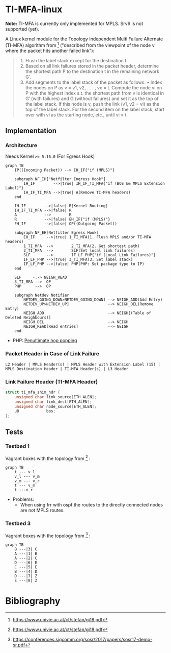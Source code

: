 # TI-MFA-linux

**Note:** TI-MFA is currently only implemented for MPLS. Srv6 is not supported (yet).

A Linux kernel module for the Topology Independent Multi Failure Alternate (TI-MFA) algorithm from [^1] ("described from the viewpoint of the node v where the packet hits another failed link"):
>   1) Flush the label stack except for the destination t.
>   2) Based on all link failures stored in the packet header,
>       determine the shortest path P to the destination t in the
>       remaining network G′.
>   3) Add segments to the label stack of the packet as follows:
>       • Index the nodes on P as v = v1, v2, . . . , vx = t.
>           Compute the node vi on P with the highest index s.t. the shortest path from v is identical in G′ (with failures) and G (without failures) and set it as the top of the label stack.
>           If this node is v, push the link (v1, v2 = vi) as the top of the label stack.
>           For the second item on the label stack, start over with vi as the starting node, etc., until vi = t.

## Implementation

### Architecture
Needs Kernel `>= 5.16.0` (For Egress Hook)
```mermaid
graph TB
    IP((Incoming Packet)) --> IH_IF{"if (MPLS)"}

    subgraph NF_IH["Netfilter Ingress Hook"]
        IH_IF        -->|true| IH_IF_TI_MFA{"if (BOS && MPLS Extension Label)"}
        IH_IF_TI_MFA -->|true| A(Remove TI-MFA headers)
    end

    IH_IF        -->|false| R[Kernel Routing]
    IH_IF_TI_MFA -->|false| R
    A            -->        R
    R            -->|false| EH_IF{"if (MPLS)"}
    EH_IF        -->|false| OP((Outgoing Packet))

    subgraph NF_EH[Netfilter Egress Hook]
        EH_IF     -->|true| 1_TI_MFA(1. Flush MPLS and/or TI-MFA headers)
        1_TI_MFA  -->        2_TI_MFA(2. Get shortest path)
        2_TI_MFA  -->        SLF(Set local link failures)
        SLF       -->        IF_LF_PHP{"if (Local Link Failures)"}
        IF_LF_PHP -->|true| 3_TI_MFA(3. Set label stack)
        IF_LF_PHP -->|false| PHP(PHP: Set package type to IP)
    end

    SLF     -.-> NEIGH_READ
    3_TI_MFA -->  OP
    PHP      -->  OP

    subgraph Netdev Notifier
        NETDEV_GOING_DOWN>NETDEV_GOING_DOWN] --> NEIGH_ADD(Add Entry)
        NETDEV_UP>NETDEV_UP]                 --> NEIGH_DEL(Remove Entry)
        NEIGH_ADD                            --> NEIGH[(Table of Deleted Neighbours)]
        NEIGH_DEL                            --> NEIGH
        NEIGH_READ[Read entries]             --> NEIGH
    end
```
* PHP: [Penultimate hop popping](https://www.rfc-editor.org/rfc/rfc3031.html#section-3.16)


### Packet Header in Case of Link Failure
```
L2 Header | MPLS Header(s) | MPLS Header with Extension Label (15) | MPLS Destination Header | TI-MFA Header(s) | L3 Header
```

### Link Failure Header (TI-MFA Header)
```c
struct ti_mfa_shim_hdr {
    unsigned char link_source[ETH_ALEN];
    unsigned char link_dest[ETH_ALEN];
    unsigned char node_source[ETH_ALEN];
    u8            bos;
};
```

## Tests
### Testbed 1
Vagrant boxes with the topology from [^1] :
```mermaid
graph TB
    t --- v_l
    v_l --- v_m
    v_m --- v_r
    t --- v_m
    t ---v_r
```
 * Problems:
    + When using frr with ospf the routes to the directly connected nodes are not MPLS routes.

### Testbed 3
Vagrant boxes with the topology from [^2] :
```mermaid
graph TB
    B ---|3| C
    A ---|1| B
    A ---|2| C
    D ---|6| E
    C ---|5| E
    B ---|4| D
    D ---|7| Z
    E ---|8| Z
```

# Bibliography
[^1]: https://www.univie.ac.at/ct/stefan/gi18.pdf
[^2]: https://conferences.sigcomm.org/sosr/2017/papers/sosr17-demo-sr.pdf
